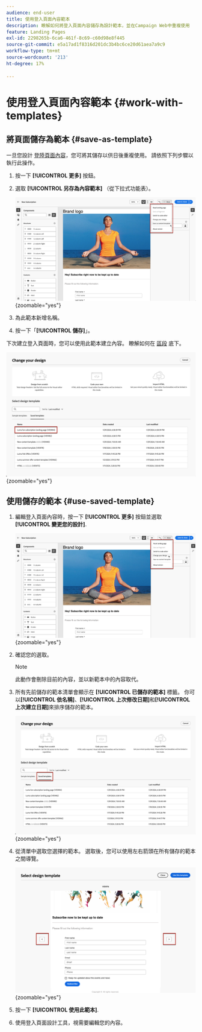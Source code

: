 ```yaml
---
audience: end-user
title: 使用登入頁面內容範本
description: 瞭解如何將登入頁面內容儲存為設計範本，並在Campaign Web中重複使用
feature: Landing Pages
exl-id: 2298265b-6ca6-461f-8c69-c60d98e8f445
source-git-commit: e5a17ad1f8316d201dc3b4bc6ce20d61aea7a9c9
workflow-type: tm+mt
source-wordcount: '213'
ht-degree: 17%

---
```


# 使用登入頁面內容範本 {#work-with-templates}

## 將頁面儲存為範本 {#save-as-template}

一旦您設計 [登陸頁面內容](lp-content.md)，您可將其儲存以供日後重複使用。 請依照下列步驟以執行此操作。

1. 按一下 **[!UICONTROL 更多]** 按鈕。

1. 選取 **[!UICONTROL 另存為內容範本]** （從下拉式功能表）。

   ![](assets/lp-save-as-template.png){zoomable=&quot;yes&quot;}

1. 為此範本新增名稱。

1. 按一下「**[!UICONTROL 儲存]**」。

下次建立登入頁面時，您可以使用此範本建立內容。 瞭解如何在 [區段](#use-saved-template) 底下。

![](assets/lp-saved-template.png){zoomable=&quot;yes&quot;}

## 使用儲存的範本 {#use-saved-template}

<!--Not for GA?-->

1. 編輯登入頁面內容時，按一下 **[!UICONTROL 更多]** 按鈕並選取 **[!UICONTROL 變更您的設計]**.

   ![](assets/lp-change-your-design.png){zoomable=&quot;yes&quot;}

1. 確認您的選取。

   >[!NOTE]
   >
   >此動作會刪除目前的內容，並以新範本中的內容取代。

1. 所有先前儲存的範本清單會顯示在 **[!UICONTROL 已儲存的範本]** 標籤。 你可以&#x200B;**[!UICONTROL 依名稱]**、**[!UICONTROL 上次修改日期]**&#x200B;和&#x200B;**[!UICONTROL 上次建立日期]**&#x200B;來排序儲存的範本。

   ![](assets/lp-saved-templates.png){zoomable=&quot;yes&quot;}

1. 從清單中選取您選擇的範本。 選取後，您可以使用左右箭頭在所有儲存的範本之間導覽。

   ![](assets/lp-select-saved-template.png){zoomable=&quot;yes&quot;}

1. 按一下 **[!UICONTROL 使用此範本]**.

1. 使用登入頁面設計工具，視需要編輯您的內容。

<!--Primary page templates and subpage templates are managed separately, meaning that you cannot use a primary page template to create a subpage, and vice versa. TBC in Web user interface-->
